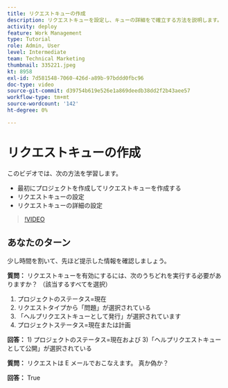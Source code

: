 ```yaml
---
title: リクエストキューの作成
description: リクエストキューを設定し、キューの詳細をで確立する方法を説明します。 [!DNL  Workfront]. 組織が作業インテークを管理するのに役立つ手順を示します。
activity: deploy
feature: Work Management
type: Tutorial
role: Admin, User
level: Intermediate
team: Technical Marketing
thumbnail: 335221.jpeg
kt: 8958
exl-id: 7d581548-7060-426d-a89b-97bddd0fbc96
doc-type: video
source-git-commit: d39754b619e526e1a869deedb38dd2f2b43aee57
workflow-type: tm+mt
source-wordcount: '142'
ht-degree: 0%

---
```


# リクエストキューの作成

このビデオでは、次の方法を学習します。

* 最初にプロジェクトを作成してリクエストキューを作成する
* リクエストキューの設定
* リクエストキューの詳細の設定

>[!VIDEO](https://video.tv.adobe.com/v/335221/?quality=12)

## あなたのターン

少し時間を割いて、先ほど提示した情報を確認しましょう。

**質問：** リクエストキューを有効にするには、次のうちどれを実行する必要がありますか？ （該当するすべてを選択）

1. プロジェクトのステータス=現在
1. リクエストタイプから「問題」が選択されている
1. 「ヘルプリクエストキューとして発行」が選択されています
1. プロジェクトステータス=現在または計画

**回答：** 1) プロジェクトのステータス=現在および 3)「ヘルプリクエストキューとして公開」が選択されている

**質問：** リクエストは E メールでおこなえます。 真か偽か？

**回答：** True


